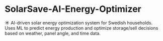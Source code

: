# SolarSave-AI-Energy-Optimizer
☀️ AI-driven solar energy optimization system for Swedish households. Uses ML to predict energy production and optimize storage/sell decisions based on weather, panel angle, and time data.
